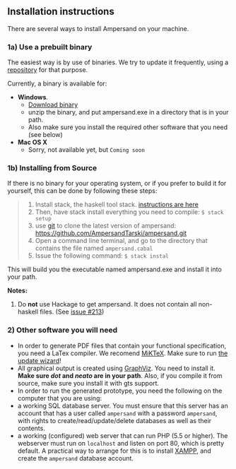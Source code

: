 
## Installation instructions

There are several ways to install Ampersand on your machine.

###  1a) Use a prebuilt binary

The easiest way is by use of binaries. We try to update it frequently, using a [repository](https://github.com/AmpersandTarski/webFiles/tree/master/executables) for that purpose.

Currently, a binary is available for:

  * **Windows**. 
    * [Download binary](https://github.com/AmpersandTarski/webFiles/blob/master/executables/windows/ampersand.zip?raw=true)
    * unzip the binary, and put ampersand.exe in a directory that is in your path.
    * Also make sure you install the required other software that you need (see below)
  * **Mac OS X**
    * Sorry, not available yet, but `Coming soon`

    

### 1b) Installing from Source

If there is no binary for your operating system, or if you prefer to build it for yourself, this can be done by following these steps:

> 1. Install stack, the haskell tool stack. [instructions are here](http://docs.haskellstack.org/en/stable/install_and_upgrade.html)
> 1. Then, have stack install everything you need to compile:
      ```$ stack setup```
> 1. use [git](https://git-scm.com/) to clone the latest version of ampersand:  https://github.com/AmpersandTarski/ampersand.git
> 1. Open a command line terminal, and go to the directory that contains the file named `ampersand.cabal`
> 1. Issue the following command:
    ````$ stack instal```` 

This will build you the executable named ampersand.exe and install it into your path.


**Notes:**
  1. Do **not** use Hackage to get ampersand. It does not contain all non-haskell files. (See [issue #213](https://github.com/AmpersandTarski/ampersand/issues/213))

### 2) Other software you will need
* In order to generate PDF files that contain your functional specification, you need a LaTex compiler. We recomend [MiKTeX](http://miktex.org/). Make sure to run [the update wizard](http://miktex.org/howto/update-miktex)! 
* All graphical output is created using [GraphViz](http://www.graphviz.org/). You need to install it. **Make sure *dot* and *neato* are in your path**. Also, if you compile it from source, make sure you install it with gts support.
* In order to run the generated prototype, you need the following on the computer that you are using:
 * a working SQL database server. You must ensure that this server has an account that has a user called `ampersand` with a password `ampersand`, with rights to create/read/update/delete databases as well as their contents.
 * a working (configured) web server that can run PHP (5.5 or higher). The webserver must run on `localhost` and listen on port 80, which is pretty default.
A practical way to arrange for this is to install [XAMPP](https://www.apachefriends.org/download.html), and create the `ampersand` database account.

